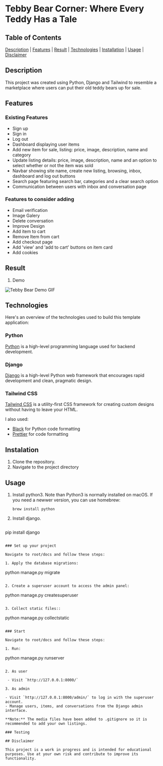 # Tebby Bear Corner: Where Every Teddy Has a Tale

## Table of Contents

[Description](#description) | [Features](#features) | [Result](#result) | [Technologies](#technologies) | [Installation](#instalation) | [Usage](#usage) | [Disclaimer](#discalimer)

## Description

This project was created using Python, Django and Tailwind to resemble a marketplace where users can put their old teddy bears up for sale. 

## Features

### Existing Features

- Sign up 
- Sign in
- Log out
- Dashboard displaying user items
- Add new item for sale, listing: price, image, description, name and category
- Update listing details: price, image, description, name and an option to select whether or not the item was sold
- Navbar showing site name, create new listing, browsing, inbox, dashboard and log out buttons
- Search page featuring search bar, categories and a clear search option
- Communication between users with inbox and conversation page


### Features to consider adding

- Email verification
- Image Galery
- Delete conversation
- Improve Design
- Add item to cart
- Remove Item from cart
- Add checkout page
- Add 'view' and 'add to cart' buttons on item card
- Add cookies
 
## Result
1. Demo
<img src="./docs/media/tebby_bear.gif" alt="Tebby Bear Demo GIF"/>


## Technologies

Here's an overview of the technologies used to build this template application:

### Python

[Python](https://www.python.org/) is a high-level programming language used for backend development.

### Django

[Django](https://www.djangoproject.com/) is a high-level Python web framework that encourages rapid development and clean, pragmatic design.

### Tailwind CSS

[Tailwind CSS](https://tailwindcss.com/) is a utility-first CSS framework for creating custom designs without having to leave your HTML.

I also used:

- [Black](https://black.readthedocs.io/en/stable/) for Python code formatting
- [Prettier](https://prettier.io/) for code formatting


## Instalation

1. Clone the repository.
2. Navigate to the project directory 

## Usage

1. Install python3. Note than Python3 is normally installed on macOS. If you need a newwer version, you can use homebrew:
   ```
   brew install python
   ```

3. Install django.
   ```
  pip install django
   ```

### Set up your project

Navigate to root/docs and follow these steps:

1. Apply the database migrations:

  ```
  python manage.py migrate
   ```

2. Create a superuser account to access the admin panel:
  ```
  python manage.py createsuperuser
   ```

3. Collect static files::
  ```
  python manage.py collectstatic
   ```

### Start

Navigate to root/docs and follow these steps:

1. Run:
```
 python manage.py runserver
 ```

2. As user

  - Visit `http://127.0.0.1:8000/`

3. As admin

- Visit `http://127.0.0.1:8000/admin/` to log in with the superuser account.
- Manage users, items, and conversations from the Django admin interface.

**Note:** The media files have been added to .gitignore so it is recommended to add your own listings.

### Testing

## Disclaimer

This project is a work in progress and is intended for educational purposes. Use at your own risk and contribute to improve its functionality.
